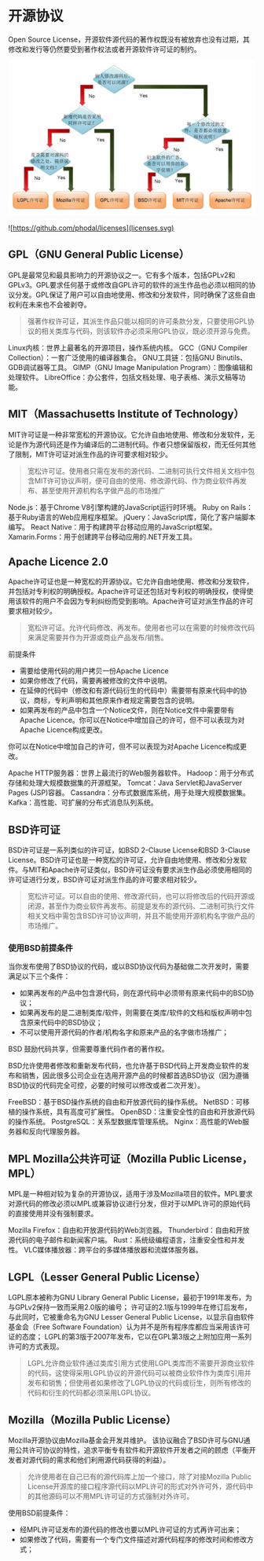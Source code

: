 # 开源协议

Open Source License，开源软件源代码的著作权既没有被放弃也没有过期，其修改和发行等仍然要受到著作权法或者开源软件许可证的制约。

![阮一峰汉化版](ruanyifeng.jpeg)

![https://github.com/phodal/licenses](licenses.svg)

## GPL（GNU General Public License）

GPL是最常见和最具影响力的开源协议之一。它有多个版本，包括GPLv2和GPLv3。GPL要求任何基于或修改自GPL许可的软件的派生作品也必须以相同的协议分发。GPL保证了用户可以自由地使用、修改和分发软件，同时确保了这些自由权利在未来也不会被剥夺。

> 强著作权许可证，其派生作品只能以相同的许可条款分发，只要使用GPL协议的相关类库与代码，则该软件亦必须采用GPL协议，既必须开源与免费。

Linux内核：世界上最著名的开源项目，操作系统内核。
GCC（GNU Compiler Collection）：一套广泛使用的编译器集合。
GNU工具链：包括GNU Binutils、GDB调试器等工具。
GIMP（GNU Image Manipulation Program）：图像编辑和处理软件。
LibreOffice：办公套件，包括文档处理、电子表格、演示文稿等功能。

## MIT（Massachusetts Institute of Technology）

MIT许可证是一种非常宽松的开源协议。它允许自由地使用、修改和分发软件，无论是作为源代码还是作为编译后的二进制代码。作者只想保留版权，而无任何其他了限制，MIT许可证对派生作品的许可要求相对较少。

> 宽松许可证。使用者只需在发布的源代码、二进制可执行文件相关文档中包含MIT许可协议声明，便可自由的使用、修改源代码、作为商业软件再发布、甚至使用开源机构名字做产品的市场推广

Node.js：基于Chrome V8引擎构建的JavaScript运行时环境。
Ruby on Rails：基于Ruby语言的Web应用程序框架。
jQuery：JavaScript库，简化了客户端脚本编写。
React Native：用于构建跨平台移动应用的JavaScript框架。
Xamarin.Forms：用于创建跨平台移动应用的.NET开发工具。

## Apache Licence 2.0

Apache许可证也是一种宽松的开源协议。它允许自由地使用、修改和分发软件，并包括对专利权的明确授权。Apache许可证还包括对专利权的明确授权，使得使用该软件的用户不会因为专利纠纷而受到影响。Apache许可证对派生作品的许可要求相对较少。

> 宽松许可证。允许代码修改、再发布。使用者也可以在需要的时候修改代码来满足需要并作为开源或商业产品发布/销售。

前提条件

- 需要给使用代码的用户拷贝一份Apache Licence
- 如果你修改了代码，需要再被修改的文件中说明。
- 在延伸的代码中（修改和有源代码衍生的代码中）需要带有原来代码中的协议，商标，专利声明和其他原来作者规定需要包含的说明。
- 如果再发布的产品中包含一个Notice文件，则在Notice文件中需要带有Apache Licence。你可以在Notice中增加自己的许可，但不可以表现为对Apache Licence构成更改。

你可以在Notice中增加自己的许可，但不可以表现为对Apache Licence构成更改。

Apache HTTP服务器：世界上最流行的Web服务器软件。
Hadoop：用于分布式存储和处理大规模数据集的开源框架。
Tomcat：Java Servlet和JavaServer Pages (JSP)容器。
Cassandra：分布式数据库系统，用于处理大规模数据集。
Kafka：高性能、可扩展的分布式消息队列系统。

## BSD许可证

BSD许可证是一系列类似的许可证，如BSD 2-Clause License和BSD 3-Clause License。BSD许可证也是一种宽松的许可证，允许自由地使用、修改和分发软件。与MIT和Apache许可证类似，BSD许可证没有要求派生作品必须使用相同的许可证进行分发，BSD许可证对派生作品的许可要求相对较少。

> 宽松许可证。可以自由的使用、修改源代码，也可以将修改后的代码开源或闭源，甚至作为商业软件再发布。前提是发布的源代码、二进制可执行文件相关文档中需包含BSD许可协议声明，并且不能使用开源机构名字做产品的市场推广。

### 使用BSD前提条件

当你发布使用了BSD协议的代码，或以BSD协议代码为基础做二次开发时，需要满足以下三个条件：

- 如果再发布的产品中包含源代码，则在源代码中必须带有原来代码中的BSD协议；
- 如果再发布的是二进制类库/软件，则需要在类库/软件的文档和版权声明中包含原来代码中的BSD协议；
- 不可以使用开源代码的作者/机构名字和原来产品的名字做市场推广；

BSD 鼓励代码共享，但需要尊重代码作者的著作权。

BSD允许使用者修改和重新发布代码，也允许基于BSD代码上开发商业软件的发布和销售，因此很多公司企业在选用开源产品的时候都首选BSD协议（因为遵循BSD协议的代码完全可控，必要的时候可以修改或者二次开发）。

FreeBSD：基于BSD操作系统的自由和开放源代码的操作系统。
NetBSD：可移植的操作系统，具有高度可扩展性。
OpenBSD：注重安全性的自由和开放源代码的操作系统。
PostgreSQL：关系型数据库管理系统。
Nginx：高性能的Web服务器和反向代理服务器。

## MPL Mozilla公共许可证（Mozilla Public License，MPL）

MPL是一种相对较为复杂的开源协议，适用于涉及Mozilla项目的软件。MPL要求对源代码的修改必须以MPL或兼容协议进行分发，但对于以MPL许可的原始代码的直接使用并没有强制要求。

Mozilla Firefox：自由和开放源代码的Web浏览器。
Thunderbird：自由和开放源代码的电子邮件和新闻客户端。
Rust：系统级编程语言，注重安全性和并发性。
VLC媒体播放器：跨平台的多媒体播放器和流媒体服务器。

## LGPL（Lesser General Public License）

LGPL原本被称为GNU Library General Public License，最初于1991年发布，为与GPLv2保持一致而采用2.0版的编号；
许可证的2.1版与1999年在修订后发布，与此同时，它被重命名为GNU Lesser General Public License，以显示自由软件基金会（Free Software Foundation）认为并不是所有程序库都应当采用该许可证的态度；
LGPL的第3版于2007年发布，它以在GPL第3版之上附加应用一系列许可的方式表现。

> LGPL允许商业软件通过类库引用方式使用LGPL类库而不需要开源商业软件的代码，这使得采用LGPL协议的开源代码可以被商业软件作为类库引用并发布和销售；但使用者如果修改了LGPL协议的代码或衍生，则所有修改的代码和衍生的代码都必须采用LGPL协议。

## Mozilla（Mozilla Public License）

Mozilla开源协议由Mozilla基金会开发并维护。
该协议融合了BSD许可与GNU通用公共许可协议的特性，追求平衡专有软件和开源软件开发者之间的顾虑（平衡开发者对源代码的需求和他们利用源代码获得的利益）。

> 允许使用者在自己已有的源代码库上加一个接口，除了对接Mozilla Public License开源库的接口程序源代码以MPL许可的形式对外许可外，源代码中的其他源码可以不用MPL许可证的方式强制对外许可。

使用BSD前提条件：

- 经MPL许可证发布的源代码的修改也要以MPL许可证的方式再许可出来；
- 如果修改了代码，需要有一个专门文件描述对源代码程序的修改时间和修改方式；
